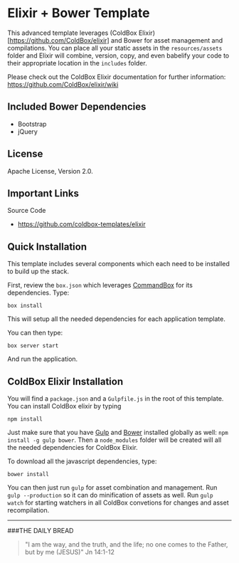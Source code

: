 # Elixir + Bower Template

This advanced template leverages (ColdBox Elixir)[https://github.com/ColdBox/elixir] and Bower for asset management and compilations.  You can place all your static assets in the `resources/assets` folder and Elixir will combine, version, copy, and even babelify your code to their appropriate location in the `includes` folder.

Please check out the ColdBox Elixir documentation for further information: https://github.com/ColdBox/elixir/wiki

## Included Bower Dependencies
* Bootstrap
* jQuery

## License
Apache License, Version 2.0.

## Important Links

Source Code
- https://github.com/coldbox-templates/elixir

## Quick Installation

This template includes several components which each need to be installed to build up the stack.

First, review the `box.json` which leverages [CommandBox](http://www.ortussolutions.com/products/commandbox) for its dependencies.  Type:

```
box install
```

This will setup all the needed dependencies for each application template.

You can then type:

```
box server start
```

And run the application.

## ColdBox Elixir Installation

You will find a `package.json` and a `Gulpfile.js` in the root of this template. You can install ColdBox elixir by typing

```
npm install
```

Just make sure that you have [Gulp](http://gulpjs.com/) and [Bower](https://bower.io/) installed globally as well: `npm install -g gulp bower`.  Then a `node_modules` folder will be created will all the needed dependencies for ColdBox Elixir.  

To download all the javascript dependencies, type:

```
bower install
```

You can then just run `gulp` for asset combination and management.  Run `gulp --production` so it can do minification of assets as well. Run `gulp watch` for starting watchers in all ColdBox convetions for changes and asset recompilation.

---
 
###THE DAILY BREAD
 > "I am the way, and the truth, and the life; no one comes to the Father, but by me (JESUS)" Jn 14:1-12

